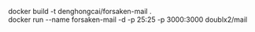 
docker build -t denghongcai/forsaken-mail .<br>
docker run --name forsaken-mail -d -p 25:25 -p 3000:3000 doublx2/mail



